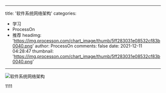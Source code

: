 
---
title: '软件系统网络架构'
categories: 
 - 学习
 - ProcessOn
 - 推荐
headimg: 'https://img.processon.com/chart_image/thumb/5ff283031e08532cf83b0040.png'
author: ProcessOn
comments: false
date: 2021-12-11 04:28:47
thumbnail: 'https://img.processon.com/chart_image/thumb/5ff283031e08532cf83b0040.png'
---

<div>   
<img class="thumb" alt="软件系统网络架构" src="https://img.processon.com/chart_image/thumb/5ff283031e08532cf83b0040.png" referrerpolicy="no-referrer">
<p>1111</p>  
</div>
            